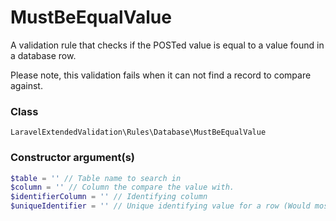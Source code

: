 # MustBeEqualValue
A validation rule that checks if the POSTed value is equal to a value found in a database row.

Please note, this validation fails when it can not find a record to compare against.

### Class
`LaravelExtendedValidation\Rules\Database\MustBeEqualValue`


### Constructor argument(s)

```php
$table = '' // Table name to search in
$column = '' // Column the compare the value with.
$identifierColumn = '' // Identifying column
$uniqueIdentifier = '' // Unique identifying value for a row (Would most likely be a primary key value)
```